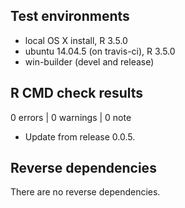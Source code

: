 ## Test environments
* local OS X install, R 3.5.0
* ubuntu 14.04.5 (on travis-ci), R 3.5.0
* win-builder (devel and release)

## R CMD check results

0 errors | 0 warnings | 0 note

* Update from release 0.0.5.

## Reverse dependencies

There are no reverse dependencies.

